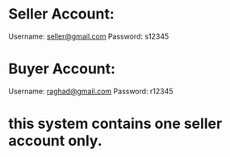 # Seller Account: 
Username: seller@gmail.com
Password: s12345
# Buyer Account:
Username: raghad@gmail.com
Password: r12345
# this system contains one seller account only.
